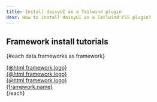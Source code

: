 ```yaml
---
title: Install daisyUI as a Tailwind plugin
desc: How to install daisyUI as a Tailwind CSS plugin?
---
```


<script>
  import Translate from "$components/Translate.svelte"
  import Install from "$components/homepage/Install.svelte"
  export let data
</script>

<Translate text="You need <a target=_blank' href='https://nodejs.org/en/download/'>Node.js</a> and <a target='_blank' href='https://tailwindcss.com/docs/installation/'>Tailwind CSS</a> installed." />

<div class="not-prose">
  <Install/>
</div>

## Framework install tutorials

<Translate text="See example setup of daisyUI and Tailwind CSS on different frameworks and build tools."/>

<div class="not-prose grid grid-cols-2 md:grid-cols-3 py-6 *:-ms-px *:-mt-px">

{#each data.frameworks as framework}
  <a href="{framework.path}" class="bg-base-100 overflow-hidden group flex items-center gap-4 flex-col px-4 py-8 border border-base-content/5 hover:shadow-md hover:-translate-y-1 focus:shadow-sm focus:-translate-y-0.5 transition-all">
    <div class="grid *:[grid-area:1/1] [&_svg]:size-16">
      <div class="blur-lg scale-300 saturate-200 group-hover:[transform:scaleY(.5)] [transform:scaleY(.3)] transition-all translate-y-26 opacity-5 group-hover:opacity-20">{@html framework.logo}</div>
      <div class="z-2">{@html framework.logo}</div>
      <div class="z-1 group-hover:opacity-0 brightness-125 group-hover:scale-110 group-hover:duration-800 duration-0 transition-all">{@html framework.logo}</div>
    </div>
    <div class="text-xs sm:text-sm font-medium transition-colors group-hover:text-base-content text-base-content/60 [text-wrap:balance] text-center">{framework.name}</div>
  </a>
{/each}

</div>
